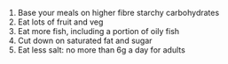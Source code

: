 1. Base your meals on higher fibre starchy carbohydrates
2. Eat lots of fruit and veg
3. Eat more fish, including a portion of oily fish
4. Cut down on saturated fat and sugar
5. Eat less salt: no more than 6g a day for adults